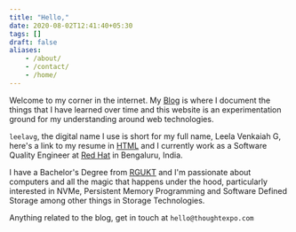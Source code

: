 ```yaml
---
title: "Hello,"
date: 2020-08-02T12:41:40+05:30
tags: []
draft: false
aliases:
    - /about/
    - /contact/
    - /home/
---
```


Welcome to my corner in the internet. My [Blog](/blog/) is where I document the things that I have learned over time and this website is an experimentation ground for my understanding around web technologies.

`leelavg`, the digital name I use is short for my full name, Leela Venkaiah G, here's a link to my resume in <a id="resume" href="https://docs.google.com/document/d/e/2PACX-1vR7r29USQJFBpTjw7aNPwCorb7uv_7YdfJ0m2LFdVIoQ4FnAu1FfDH0CVyfqpj_ofMLAYZloT1vQ_QF/pub">HTML</a> and I currently work as a Software Quality Engineer at [Red Hat](https://www.redhat.com/) in Bengaluru, India.

I have a Bachelor's Degree from [RGUKT](https://rguktrkv.ac.in/) and I'm passionate about computers and all the magic that happens under the hood, particularly interested in NVMe, Persistent Memory Programming and Software Defined Storage among other things in Storage Technologies.

Anything related to the blog, get in touch at `hello@thoughtexpo.com`
